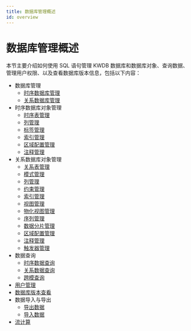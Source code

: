 ```yaml
---
title: 数据库管理概述
id: overview
---
```


# 数据库管理概述

本节主要介绍如何使用 SQL 语句管理 KWDB 数据库和数据库对象、查询数据、管理用户权限、以及查看数据库版本信息，包括以下内容：

- 数据库管理
  - [时序数据库管理](./db-mgmt/db-mgmt-ts.md)
  - [关系数据库管理](./db-mgmt/db-mgmt-relational.md)
- 时序数据库对象管理
  - [时序表管理](./db-object-mgmt/ts-db/table-mgmt-ts.md)
  - [列管理](./db-object-mgmt/ts-db/column-mgmt-ts.md)
  - [标签管理](./db-object-mgmt/ts-db/label-mgmt-ts.md)
  - [索引管理](./db-object-mgmt/ts-db/index-mgmt-ts.md)
  - [区域配置管理](./db-object-mgmt/ts-db/zone-mgmt-ts.md)
  - [注释管理](./db-object-mgmt/ts-db/comment-mgmt-ts.md)
- 关系数据库对象管理
  - [关系表管理](./db-object-mgmt/relational-db/table-mgmt-relational.md)
  - [模式管理](./db-object-mgmt/relational-db/schema-mgmt-relational.md)
  - [列管理](./db-object-mgmt/relational-db/column-mgmt-relational.md)
  - [约束管理](./db-object-mgmt/relational-db/constraint-mgmt-relational.md)
  - [索引管理](./db-object-mgmt/relational-db/index-mgmt-relational.md)
  - [视图管理](./db-object-mgmt/relational-db/view-mgmt-relational.md)
  - [物化视图管理](./db-object-mgmt/relational-db/materialized-view-mgmt-relational.md)
  - [序列管理](./db-object-mgmt/relational-db/sequence-mgmt-relational.md)
  - [数据分片管理](./db-object-mgmt/relational-db/range-mgmt-relational.md)
  - [区域配置管理](./db-object-mgmt/relational-db/zone-mgmt-relational.md)
  - [注释管理](./db-object-mgmt/relational-db/comment-mgmt-relational.md)
  - [触发器管理](./db-object-mgmt/relational-db/trigger-relational.md)
- 数据查询
  - [时序数据查询](./data-query/ts-data-query.md)
  - [关系数据查询](./data-query/relational-data-query.md)
  - [跨模查询](./data-query/data-query.md)
- [用户管理](./user-mgmt.md)
- [数据库版本查看](./check-db-version.md)
- 数据导入与导出
  - [导出数据](./import-export-data/export-data.md)
  - [导入数据](./import-export-data/import-data.md)
- [流计算](./data-stream.md)
